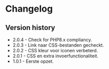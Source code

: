 # Changelog

## Version history
* 2.0.4 - Check for PHP8.x compliancy.
* 2.0.3 - Link naar CSS-bestanden gecheckt.
* 2.0.2 - CSS kleur voor iconen verbeterd.
* 2.0.1 - CSS en extra invoerfunctionaliteit.
* 1.0.1 - Eerste opzet.
